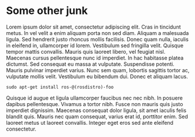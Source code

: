 Some other junk
===============

Lorem ipsum dolor sit amet, consectetur adipiscing elit. Cras in tincidunt metus. In vel velit a enim aliquam porta non sed diam. Aliquam a malesuada ligula. Sed hendrerit justo rhoncus mollis facilisis. Donec quam nulla, iaculis in eleifend in, ullamcorper id lorem. Vestibulum sed fringilla velit. Quisque tempor mattis convallis. Mauris quis laoreet libero, vel feugiat nisl. Maecenas cursus pellentesque nunc id imperdiet. In hac habitasse platea dictumst. Sed consequat eu massa at vulputate. Suspendisse potenti. Mauris pulvinar imperdiet varius. Nunc sem quam, lobortis sagittis tortor ac, vulputate mollis velit. Vestibulum eu bibendum dui. Donec et aliquam lacus.

    sudo apt-get install ros-@(rosdistro)-foo

Quisque id augue et ligula ullamcorper faucibus nec nec nibh. In posuere dapibus pellentesque. Vivamus a tortor nibh. Fusce non mauris quis justo imperdiet dignissim. Maecenas consequat dolor ligula, sit amet iaculis felis blandit quis. Mauris nec quam consequat, varius erat id, porttitor enim. Sed laoreet metus ut laoreet convallis. Integer eget eros sed ante eleifend consectetur.
